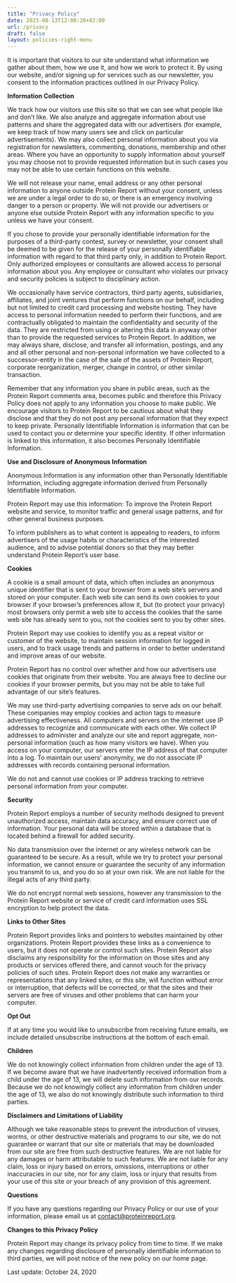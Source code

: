 ```yaml
---
title: "Privacy Policy"
date: 2023-08-13T12:00:28+02:00
url: /privacy
draft: false
layout: policies-right-menu
---
```


It is important that visitors to our site understand what information we gather about them, how we use it, and how we work to protect it. By using our website, and/or signing up for services such as our newsletter, you consent to the information practices outlined in our Privacy Policy.

**Information Collection**

We track how our visitors use this site so that we can see what people like and don’t like. We also analyze and aggregate information about use patterns and share the aggregated data with our advertisers (for example, we keep track of how many users see and click on particular advertisements). We may also collect personal information about you via registration for newsletters, commenting, donations, membership and other areas. Where you have an opportunity to supply information about yourself you may choose not to provide requested information but in such cases you may not be able to use certain functions on this website.

We will not release your name, email address or any other personal information to anyone outside Protein Report without your consent, unless we are under a legal order to do so, or there is an emergency involving danger to a person or property. We will not provide our advertisers or anyone else outside Protein Report with any information specific to you unless we have your consent.

If you chose to provide your personally identifiable information for the purposes of a third-party contest, survey or newsletter, your consent shall be deemed to be given for the release of your personally identifiable information with regard to that third party only, in addition to Protein Report. Only authorized employees or consultants are allowed access to personal information about you. Any employee or consultant who violates our privacy and security policies is subject to disciplinary action.

We occasionally have service contractors, third party agents, subsidiaries, affiliates, and joint ventures that perform functions on our behalf, including but not limited to credit card processing and website hosting. They have access to personal information needed to perform their functions, and are contractually obligated to maintain the confidentiality and security of the data. They are restricted from using or altering this data in anyway other than to provide the requested services to Protein Report. In addition, we may always share, disclose, and transfer all information, postings, and any and all other personal and non-personal information we have collected to a successor-entity in the case of the sale of the assets of Protein Report, corporate reorganization, merger, change in control, or other similar transaction.

Remember that any information you share in public areas, such as the Protein Report comments area, becomes public and therefore this Privacy Policy does not apply to any information you choose to make public. We encourage visitors to Protein Report to be cautious about what they disclose and that they do not post any personal information that they expect to keep private. Personally Identifiable Information is information that can be used to contact you or determine your specific identity. If other information is linked to this information, it also becomes Personally Identifiable Information.

**Use and Disclosure of Anonymous Information**

Anonymous Information is any information other than Personally Identifiable Information, including aggregate information derived from Personally Identifiable Information.

Protein Report may use this information:
To improve the Protein Report website and service, to monitor traffic and general usage patterns, and for other general business purposes.

To inform publishers as to what content is appealing to readers, to inform advertisers of the usage habits or characteristics of the interested audience, and to advise potential donors so that they may better understand Protein Report’s user base.

**Cookies**

A cookie is a small amount of data, which often includes an anonymous unique identifier that is sent to your browser from a web site’s servers and stored on your computer. Each web site can send its own cookies to your browser if your browser’s preferences allow it, but (to protect your privacy) most browsers only permit a web site to access the cookies that the same web site has already sent to you, not the cookies sent to you by other sites.

Protein Report may use cookies to identify you as a repeat visitor or customer of the website, to maintain session information for logged in users, and to track usage trends and patterns in order to better understand and improve areas of our website.

Protein Report has no control over whether and how our advertisers use cookies that originate from their website. You are always free to decline our cookies if your browser permits, but you may not be able to take full advantage of our site’s features.

We may use third-party advertising companies to serve ads on our behalf. These companies may employ cookies and action tags to measure advertising effectiveness. All computers and servers on the internet use IP addresses to recognize and communicate with each other. We collect IP addresses to administer and analyze our site and report aggregate, non-personal information (such as how many visitors we have). When you access on your computer, our servers enter the IP address of that computer into a log. To maintain our users’ anonymity, we do not associate IP addresses with records containing personal information.

We do not and cannot use cookies or IP address tracking to retrieve personal information from your computer.

**Security**

Protein Report employs a number of security methods designed to prevent unauthorized access, maintain data accuracy, and ensure correct use of information. Your personal data will be stored within a database that is located behind a firewall for added security.

No data transmission over the internet or any wireless network can be guaranteed to be secure. As a result, while we try to protect your personal information, we cannot ensure or guarantee the security of any information you transmit to us, and you do so at your own risk. We are not liable for the illegal acts of any third party.

We do not encrypt normal web sessions, however any transmission to the Protein Report website or service of credit card information uses SSL encryption to help protect the data.

**Links to Other Sites**

Protein Report provides links and pointers to websites maintained by other organizations. Protein Report provides these links as a convenience to users, but it does not operate or control such sites. Protein Report also disclaims any responsibility for the information on those sites and any products or services offered there, and cannot vouch for the privacy policies of such sites. Protein Report does not make any warranties or representations that any linked sites, or this site, will function without error or interruption, that defects will be corrected, or that the sites and their servers are free of viruses and other problems that can harm your computer.

**Opt Out**

If at any time you would like to unsubscribe from receiving future emails, we include detailed unsubscribe instructions at the bottom of each email.

**Children**

We do not knowingly collect information from children under the age of 13. If we become aware that we have inadvertently received information from a child under the age of 13, we will delete such information from our records. Because we do not knowingly collect any information from children under the age of 13, we also do not knowingly distribute such information to third parties.

**Disclaimers and Limitations of Liability**

Although we take reasonable steps to prevent the introduction of viruses, worms, or other destructive materials and programs to our site, we do not guarantee or warrant that our site or materials that may be downloaded from our site are free from such destructive features. We are not liable for any damages or harm attributable to such features. We are not liable for any claim, loss or injury based on errors, omissions, interruptions or other inaccuracies in our site, nor for any claim, loss or injury that results from your use of this site or your breach of any provision of this agreement.

**Questions**

If you have any questions regarding our Privacy Policy or our use of your information, please email us at contact@proteinreport.org.

**Changes to this Privacy Policy**

Protein Report may change its privacy policy from time to time. If we make any changes regarding disclosure of personally identifiable information to third parties, we will post notice of the new policy on our home page.

Last update: October 24, 2020